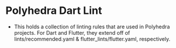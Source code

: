 # Polyhedra Dart Lint

- This holds a collection of linting rules that are used in Polyhedra projects. For Dart and Flutter, they extend off of lints/recommended.yaml & flutter_lints/flutter.yaml, respectively.